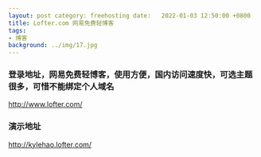 ```yaml
---
layout: post category: freehosting date:   2022-01-03 12:50:00 +0800
title: Lofter.com 网易免费轻博客
tags:
- 博客
background: ../img/17.jpg
---
```



### 登录地址，网易免费轻博客，使用方便，国内访问速度快，可选主题很多，可惜不能绑定个人域名<br>
http://www.lofter.com/

### 演示地址<br>
http://kylehao.lofter.com/